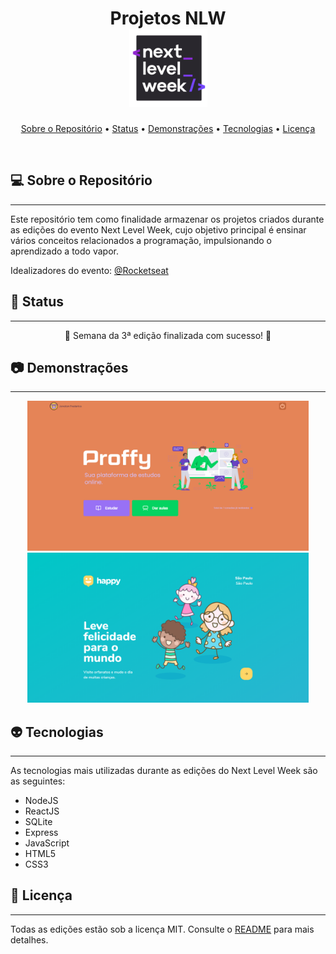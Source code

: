 <h1 align="center">
    Projetos NLW
    <br>
    <img width="125" height="125" src="./github/nlw-icon.png">
</h1>

<p align="center">
    <a href="">Sobre o Repositório</a> •
    <a href="">Status</a> •
    <a href="">Demonstrações</a> •
    <a href="">Tecnologias</a> •
    <a href="">Licença</a>
</p>

<br>

## 💻 Sobre o Repositório
---
Este repositório tem como finalidade armazenar os projetos criados durante as edições do evento Next Level Week, cujo objetivo principal é ensinar vários conceitos relacionados a programação, impulsionando o aprendizado a todo vapor. 

Idealizadores do evento: [@Rocketseat](https://github.com/rocketseat)


## 📡 Status
---
<p align="center">
    🎉 Semana da 3ª edição finalizada com sucesso! 🎉
</p>


## 📷 Demonstrações
---
<p align="center">
    <img width="450" src="./github/proffy-landing.png">
    <img width="450" src="./github/happy-landing.png">
</p>


## 👽 Tecnologias
---
As tecnologias mais utilizadas durante as edições do Next Level Week são as seguintes:
- NodeJS
- ReactJS
- SQLite
- Express
- JavaScript
- HTML5
- CSS3


## 📝 Licença
---
Todas as edições estão sob a licença MIT. Consulte o [README](https://github.com/Jonatan966/Projetos-NLW/blob/master/LICENSE) para mais detalhes.
